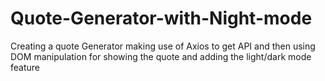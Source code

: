 # Quote-Generator-with-Night-mode
Creating a quote Generator making use of Axios to get API and then using DOM manipulation for showing the quote and adding the light/dark mode feature
